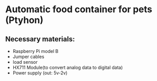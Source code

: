 # Automatic food container for pets (Ptyhon)
## Necessary materials:
- Raspberry Pi model B
- Jumper cables
- load sensor
- HX711 Module(to convert analog data to digital data)
- Power supply (out: 5v-2v)
